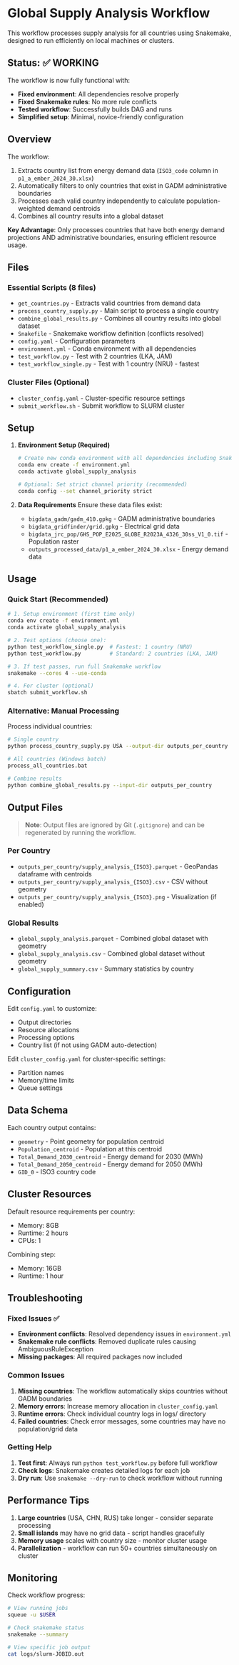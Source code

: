 # Global Supply Analysis Workflow

This workflow processes supply analysis for all countries using Snakemake, designed to run efficiently on local machines or clusters.

## Status: ✅ WORKING

The workflow is now fully functional with:
- **Fixed environment**: All dependencies resolve properly
- **Fixed Snakemake rules**: No more rule conflicts  
- **Tested workflow**: Successfully builds DAG and runs
- **Simplified setup**: Minimal, novice-friendly configuration

## Overview

The workflow:
1. Extracts country list from energy demand data (`ISO3_code` column in `p1_a_ember_2024_30.xlsx`)
2. Automatically filters to only countries that exist in GADM administrative boundaries
3. Processes each valid country independently to calculate population-weighted demand centroids
4. Combines all country results into a global dataset

**Key Advantage**: Only processes countries that have both energy demand projections AND administrative boundaries, ensuring efficient resource usage.

## Files

### Essential Scripts (8 files)
- `get_countries.py` - Extracts valid countries from demand data
- `process_country_supply.py` - Main script to process a single country
- `combine_global_results.py` - Combines all country results into global dataset
- `Snakefile` - Snakemake workflow definition (conflicts resolved)
- `config.yaml` - Configuration parameters
- `environment.yml` - Conda environment with all dependencies 
- `test_workflow.py` - Test with 2 countries (LKA, JAM)
- `test_workflow_single.py` - Test with 1 country (NRU) - fastest

### Cluster Files (Optional)
- `cluster_config.yaml` - Cluster-specific resource settings  
- `submit_workflow.sh` - Submit workflow to SLURM cluster

## Setup

1. **Environment Setup (Required)**
   ```bash
   # Create new conda environment with all dependencies including Snakemake
   conda env create -f environment.yml
   conda activate global_supply_analysis
   
   # Optional: Set strict channel priority (recommended)
   conda config --set channel_priority strict
   ```

2. **Data Requirements**
   Ensure these data files exist:
   - `bigdata_gadm/gadm_410.gpkg` - GADM administrative boundaries
   - `bigdata_gridfinder/grid.gpkg` - Electrical grid data
   - `bigdata_jrc_pop/GHS_POP_E2025_GLOBE_R2023A_4326_30ss_V1_0.tif` - Population raster
   - `outputs_processed_data/p1_a_ember_2024_30.xlsx` - Energy demand data

## Usage

### Quick Start (Recommended)
```bash
# 1. Setup environment (first time only)
conda env create -f environment.yml
conda activate global_supply_analysis

# 2. Test options (choose one):
python test_workflow_single.py  # Fastest: 1 country (NRU)
python test_workflow.py         # Standard: 2 countries (LKA, JAM)

# 3. If test passes, run full Snakemake workflow
snakemake --cores 4 --use-conda

# 4. For cluster (optional)
sbatch submit_workflow.sh
```

### Alternative: Manual Processing
Process individual countries:
```bash
# Single country
python process_country_supply.py USA --output-dir outputs_per_country

# All countries (Windows batch)
process_all_countries.bat

# Combine results
python combine_global_results.py --input-dir outputs_per_country
```

## Output Files

> **Note**: Output files are ignored by Git (`.gitignore`) and can be regenerated by running the workflow.

### Per Country
- `outputs_per_country/supply_analysis_{ISO3}.parquet` - GeoPandas dataframe with centroids
- `outputs_per_country/supply_analysis_{ISO3}.csv` - CSV without geometry
- `outputs_per_country/supply_analysis_{ISO3}.png` - Visualization (if enabled)

### Global Results
- `global_supply_analysis.parquet` - Combined global dataset with geometry
- `global_supply_analysis.csv` - Combined global dataset without geometry  
- `global_supply_summary.csv` - Summary statistics by country

## Configuration

Edit `config.yaml` to customize:
- Output directories
- Resource allocations
- Processing options
- Country list (if not using GADM auto-detection)

Edit `cluster_config.yaml` for cluster-specific settings:
- Partition names
- Memory/time limits
- Queue settings

## Data Schema

Each country output contains:
- `geometry` - Point geometry for population centroid
- `Population_centroid` - Population at this centroid
- `Total_Demand_2030_centroid` - Energy demand for 2030 (MWh)  
- `Total_Demand_2050_centroid` - Energy demand for 2050 (MWh)
- `GID_0` - ISO3 country code

## Cluster Resources

Default resource requirements per country:
- Memory: 8GB
- Runtime: 2 hours
- CPUs: 1

Combining step:
- Memory: 16GB  
- Runtime: 1 hour

## Troubleshooting

### Fixed Issues ✅
- **Environment conflicts**: Resolved dependency issues in `environment.yml`
- **Snakemake rule conflicts**: Removed duplicate rules causing AmbiguousRuleException
- **Missing packages**: All required packages now included

### Common Issues
1. **Missing countries**: The workflow automatically skips countries without GADM boundaries
2. **Memory errors**: Increase memory allocation in `cluster_config.yaml`  
3. **Runtime errors**: Check individual country logs in logs/ directory
4. **Failed countries**: Check error messages, some countries may have no population/grid data

### Getting Help
1. **Test first**: Always run `python test_workflow.py` before full workflow
2. **Check logs**: Snakemake creates detailed logs for each job
3. **Dry run**: Use `snakemake --dry-run` to check workflow without running

## Performance Tips

1. **Large countries** (USA, CHN, RUS) take longer - consider separate processing
2. **Small islands** may have no grid data - script handles gracefully
3. **Memory usage** scales with country size - monitor cluster usage
4. **Parallelization** - workflow can run 50+ countries simultaneously on cluster

## Monitoring

Check workflow progress:
```bash
# View running jobs
squeue -u $USER

# Check snakemake status  
snakemake --summary

# View specific job output
cat logs/slurm-JOBID.out
```
